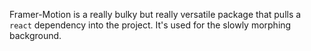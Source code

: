 Framer-Motion is a really bulky but really versatile package that pulls a `react` dependency into the project. It's used for the slowly morphing background.